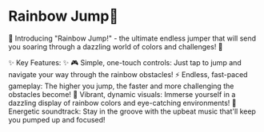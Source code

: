 # Rainbow Jump🌈

🌈 Introducing "Rainbow Jump!" - the ultimate endless jumper that will send you soaring through a dazzling world of colors and challenges! 🌈

✨ Key Features: ✨
🎮 Simple, one-touch controls: Just tap to jump and navigate your way through the rainbow obstacles!
⚡️ Endless, fast-paced gameplay: The higher you jump, the faster and more challenging the obstacles become!
🌈 Vibrant, dynamic visuals: Immerse yourself in a dazzling display of rainbow colors and eye-catching environments!
🎵 Energetic soundtrack: Stay in the groove with the upbeat music that'll keep you pumped up and focused!
